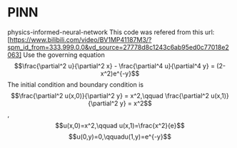 # PINN
physics-informed-neural-network
This code was refered from this url:[https://www.bilibili.com/video/BV1MP41187M3/?spm_id_from=333.999.0.0&vd_source=27778d8c1243c6ab95ed0c77018e2063]
Use the governing equation 
$$\frac{\partial^2 u}{\partial^2 x} - \frac{\partial^4 u}{\partial^4 y} = (2-x^2)e^{-y}$$
The initial condition and boundary condition is 
$$\frac{\partial^2 u(x,0)}{\partial^2 y} = x^2,\qquad \frac{\partial^2 u(x,1)}{\partial^2 y} = x^2$$,
$$u(x,0)=x^2,\qquad u(x,1)=\frac{x^2}{e}$$
$$u(0,y)=0,\qquadu(1,y)=e^{-y}$$
